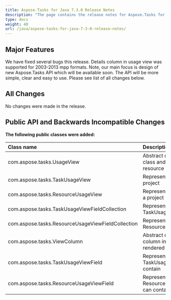 ```yaml
---
title: Aspose.Tasks for Java 7.3.0 Release Notes
description: "The page contains the release notes for Aspose.Tasks for Java 7.3.0."
type: docs
weight: 40
url: /java/aspose-tasks-for-java-7-3-0-release-notes/
---
```


## **Major Features**
We have fixed several bugs this release. Details column in usage view
was supported for 2003-2013 mpp formats. Note, our main focus is design
of new Aspose.Tasks API which will be available soon. The API will be 
more simple, clear and easy to use. Please see list of all changes 
below.

## **All Changes**
No changes were made in the release.

## **Public API and Backwards Incompatible Changes**

**The following public classes were added:**

|Class name |Description |
| :- | :- |
|com.aspose.tasks.UsageView |Abstract class which extends View class and represents task or resource usage view in a project. |
|com.aspose.tasks.TaskUsageView |Represents task usage view in a project |
|com.aspose.tasks.ResourceUsageView |Represents resource usage view in a project |
|com.aspose.tasks.TaskUsageViewFieldCollection |Represents a collection of TaskUsageViewField values |
|com.aspose.tasks.ResourceUsageViewFieldCollection |Represents a collection of ResourceUsageViewField values |
|com.aspose.tasks.ViewColumn |Abstract class which represents a column in a project view to be rendered |
|com.aspose.tasks.TaskUsageViewField |Represents possible values TaskUsageViewFieldCollection can contain |
|com.aspose.tasks.ResourceUsageViewField |Represents possible values ResourceUsageViewFieldCollection can contain |
